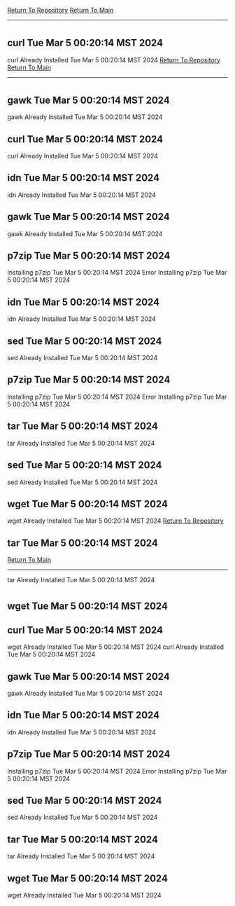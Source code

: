 [Return To Repository](https://github.com/DigitalWarrior/piholeparser/)
[Return To Main](https://github.com/DigitalWarrior/piholeparser/blob/master/RecentRunLogs/Mainlog.md)
____________________________________
# 
## curl Tue Mar  5 00:20:14 MST 2024
curl Already Installed Tue Mar  5 00:20:14 MST 2024
[Return To Repository](https://github.com/DigitalWarrior/piholeparser/)
[Return To Main](https://github.com/DigitalWarrior/piholeparser/blob/master/RecentRunLogs/Mainlog.md)
____________________________________
# 
## gawk Tue Mar  5 00:20:14 MST 2024
gawk Already Installed Tue Mar  5 00:20:14 MST 2024
## curl Tue Mar  5 00:20:14 MST 2024
curl Already Installed Tue Mar  5 00:20:14 MST 2024
## idn Tue Mar  5 00:20:14 MST 2024
idn Already Installed Tue Mar  5 00:20:14 MST 2024
## gawk Tue Mar  5 00:20:14 MST 2024
gawk Already Installed Tue Mar  5 00:20:14 MST 2024
## p7zip Tue Mar  5 00:20:14 MST 2024
Installing p7zip Tue Mar  5 00:20:14 MST 2024
Error Installing p7zip Tue Mar  5 00:20:14 MST 2024
## idn Tue Mar  5 00:20:14 MST 2024
idn Already Installed Tue Mar  5 00:20:14 MST 2024
## sed Tue Mar  5 00:20:14 MST 2024
sed Already Installed Tue Mar  5 00:20:14 MST 2024
## p7zip Tue Mar  5 00:20:14 MST 2024
Installing p7zip Tue Mar  5 00:20:14 MST 2024
Error Installing p7zip Tue Mar  5 00:20:14 MST 2024
## tar Tue Mar  5 00:20:14 MST 2024
tar Already Installed Tue Mar  5 00:20:14 MST 2024
## sed Tue Mar  5 00:20:14 MST 2024
sed Already Installed Tue Mar  5 00:20:14 MST 2024
## wget Tue Mar  5 00:20:14 MST 2024
wget Already Installed Tue Mar  5 00:20:14 MST 2024
[Return To Repository](https://github.com/DigitalWarrior/piholeparser/)
## tar Tue Mar  5 00:20:14 MST 2024
[Return To Main](https://github.com/DigitalWarrior/piholeparser/blob/master/RecentRunLogs/Mainlog.md)
____________________________________
tar Already Installed Tue Mar  5 00:20:14 MST 2024
# 
## wget Tue Mar  5 00:20:14 MST 2024
## curl Tue Mar  5 00:20:14 MST 2024
wget Already Installed Tue Mar  5 00:20:14 MST 2024
curl Already Installed Tue Mar  5 00:20:14 MST 2024
## gawk Tue Mar  5 00:20:14 MST 2024
gawk Already Installed Tue Mar  5 00:20:14 MST 2024
## idn Tue Mar  5 00:20:14 MST 2024
idn Already Installed Tue Mar  5 00:20:14 MST 2024
## p7zip Tue Mar  5 00:20:14 MST 2024
Installing p7zip Tue Mar  5 00:20:14 MST 2024
Error Installing p7zip Tue Mar  5 00:20:14 MST 2024
## sed Tue Mar  5 00:20:14 MST 2024
sed Already Installed Tue Mar  5 00:20:14 MST 2024
## tar Tue Mar  5 00:20:14 MST 2024
tar Already Installed Tue Mar  5 00:20:14 MST 2024
## wget Tue Mar  5 00:20:14 MST 2024
wget Already Installed Tue Mar  5 00:20:14 MST 2024
